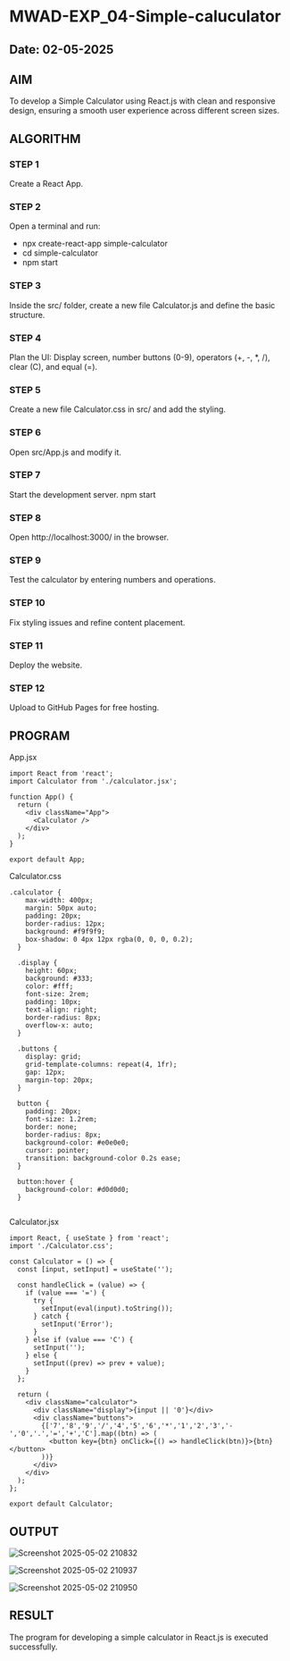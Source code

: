 # MWAD-EXP_04-Simple-caluculator
## Date: 02-05-2025

## AIM
To  develop a Simple Calculator using React.js with clean and responsive design, ensuring a smooth user experience across different screen sizes.

## ALGORITHM
### STEP 1
Create a React App.

### STEP 2
Open a terminal and run:
  <ul><li>npx create-react-app simple-calculator</li>
  <li>cd simple-calculator</li>
  <li>npm start</li></ul>

### STEP 3
Inside the src/ folder, create a new file Calculator.js and define the basic structure.

### STEP 4
Plan the UI: Display screen, number buttons (0-9), operators (+, -, *, /), clear (C), and equal (=).

### STEP 5
Create a new file Calculator.css in src/ and add the styling.

### STEP 6
Open src/App.js and modify it.

### STEP 7
Start the development server.
  npm start

### STEP 8
Open http://localhost:3000/ in the browser.

### STEP 9
Test the calculator by entering numbers and operations.

### STEP 10
Fix styling issues and refine content placement.

### STEP 11
Deploy the website.

### STEP 12
Upload to GitHub Pages for free hosting.

## PROGRAM
App.jsx
```
import React from 'react';
import Calculator from './calculator.jsx';

function App() {
  return (
    <div className="App">
      <Calculator />
    </div>
  );
}

export default App;

```
Calculator.css
```
.calculator {
    max-width: 400px;
    margin: 50px auto;
    padding: 20px;
    border-radius: 12px;
    background: #f9f9f9;
    box-shadow: 0 4px 12px rgba(0, 0, 0, 0.2);
  }
  
  .display {
    height: 60px;
    background: #333;
    color: #fff;
    font-size: 2rem;
    padding: 10px;
    text-align: right;
    border-radius: 8px;
    overflow-x: auto;
  }
  
  .buttons {
    display: grid;
    grid-template-columns: repeat(4, 1fr);
    gap: 12px;
    margin-top: 20px;
  }
  
  button {
    padding: 20px;
    font-size: 1.2rem;
    border: none;
    border-radius: 8px;
    background-color: #e0e0e0;
    cursor: pointer;
    transition: background-color 0.2s ease;
  }
  
  button:hover {
    background-color: #d0d0d0;
  }
  
```
Calculator.jsx
```
import React, { useState } from 'react';
import './Calculator.css';

const Calculator = () => {
  const [input, setInput] = useState('');

  const handleClick = (value) => {
    if (value === '=') {
      try {
        setInput(eval(input).toString());
      } catch {
        setInput('Error');
      }
    } else if (value === 'C') {
      setInput('');
    } else {
      setInput((prev) => prev + value);
    }
  };

  return (
    <div className="calculator">
      <div className="display">{input || '0'}</div>
      <div className="buttons">
        {['7','8','9','/','4','5','6','*','1','2','3','-','0','.','=','+','C'].map((btn) => (
          <button key={btn} onClick={() => handleClick(btn)}>{btn}</button>
        ))}
      </div>
    </div>
  );
};

export default Calculator;

```


## OUTPUT

![Screenshot 2025-05-02 210832](https://github.com/user-attachments/assets/10f44c3a-f5ae-42f7-bfe3-0ac2bba5246f)

![Screenshot 2025-05-02 210937](https://github.com/user-attachments/assets/3edf328b-99e3-4a15-a7a7-9eeea4bc11ab)

![Screenshot 2025-05-02 210950](https://github.com/user-attachments/assets/7a17dffa-903d-48a1-8e97-5a226f6e9e93)

## RESULT
The program for developing a simple calculator in React.js is executed successfully.
